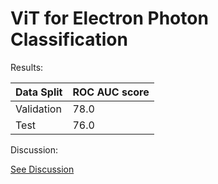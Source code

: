# ViT for Electron Photon Classification

Results:

| Data Split      | ROC AUC score   |
| --------------- | --------------- |
| Validation      | 78.0            |
| Test            | 76.0            |

Discussion:

[See Discussion](./task_3.ipynb)

